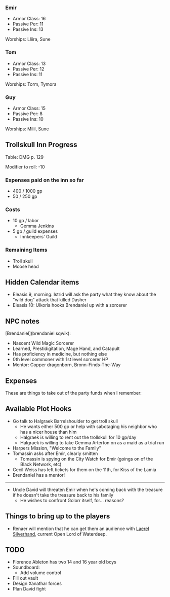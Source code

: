 ### Emir

* Armor Class: 16
* Passive Per: 11
* Passive Ins: 13

Worships: Lliira, Sune

### Tom

* Armor Class: 13
* Passive Per: 12
* Passive Ins: 11

Worships: Torm, Tymora

### Guy
* Armor Class: 15
* Passive Per: 8
* Passive Ins: 10

Worships: Milil, Sune

## Trollskull Inn Progress

Table: DMG p. 129

Modifier to roll: -10

### Expenses paid on the inn so far

* 400 / 1000 gp
* 50 / 250 gp

### Costs

* 10 gp / labor
  * Gemma Jenkins
* 5 gp / guild expenses
  * Innkeepers' Guild

### Remaining Items

* Troll skull
* Moose head

## Hidden Calendar items

* Eleasis 9, morning: Istrid will ask the party what they know about the "wild dog" attack that killed Dasher
* Eleasis 10: Ulkoria hooks Brendaniel up with a sorcerer

## NPC notes

[Brendaniel](brendaniel sqwik):

 * Nascent Wild Magic Sorcerer
 * Learned, Prestidigitation, Mage Hand, and Catapult
 * Has proficiency in medicine, but nothing else
 * 0th level commoner with 1st level sorcerer HP
 * Mentor: Copper dragonborn, Bronn-Finds-The-Way

## Expenses

These are things to take out of the party funds when I remember:

## Available Plot Hooks

* Go talk to Halgraek Barrelshoulder to get troll skull
  * He wants either 500 gp or help with sabotaging his neighbor who has a nicer house than him
  * Halgraek is willing to rent out the trollskull for 10 gp/day
  * Halgraek is willing to take Gemma Arterton on as a maid as a trial run
* Harpers Mission, "Welcome to the Family"
* Tomassin asks after Emir, clearly smitten
  * Tomassin is spying on the City Watch for Emir (goings on of the Black Network, etc)
* Cecil Weiss has left tickets for them on the 11th, for Kiss of the Lamia
* Brendaniel has a mentor!

---

* Uncle David will threaten Emir when he's coming back with the treasure if he doesn't take the treasure back to his family
  * He wishes to confront Golorr itself, for... reasons?

## Things to bring up to the players

* Renaer will mention that he can get them an audience with [Laerel Silverhand](^laeral_silverhand.jpg), current Open Lord of Waterdeep.

## TODO

* Florence Ableton has two 14 and 16 year old boys
* Soundboard:
  * Add volume control
* Fill out vault
* Design Xanathar forces
* Plan David fight
